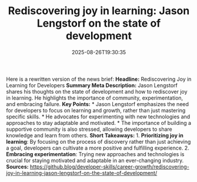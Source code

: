 ﻿---
title: "Rediscovering joy in learning: Jason Lengstorf on the state of development"
date: "2025-08-26T19:30:35"
category: "Markets"
summary: ""
slug: "rediscovering joy in learning jason lengstorf on the state o"
source_urls:
  - "https://github.blog/developer-skills/career-growth/rediscovering-joy-in-learning-jason-lengstorf-on-the-state-of-development/"
seo:
  title: "Rediscovering joy in learning: Jason Lengstorf on the state of development | Hash n Hedge"
  description: ""
  keywords: ["news", "markets", "brief"]
---
Here is a rewritten version of the news brief:  **Headline:** Rediscovering Joy in Learning for Developers  **Summary Meta Description:** Jason Lengstorf shares his thoughts on the state of development and how to rediscover joy in learning. He highlights the importance of community, experimentation, and embracing failure.  **Key Points:**  * Jason Lengstorf emphasizes the need for developers to focus on learning and growth, rather than just mastering specific skills. * He advocates for experimenting with new technologies and approaches to stay adaptable and motivated. * The importance of building a supportive community is also stressed, allowing developers to share knowledge and learn from others.  **Short Takeaways:**  1. **Prioritizing joy in learning**: By focusing on the process of discovery rather than just achieving a goal, developers can cultivate a more positive and fulfilling experience. 2. **Embracing experimentation**: Trying new approaches and technologies is crucial for staying motivated and adaptable in an ever-changing industry.  **Sources:** https://github.blog/developer-skills/career-growth/rediscovering-joy-in-learning-jason-lengstorf-on-the-state-of-development/ 
